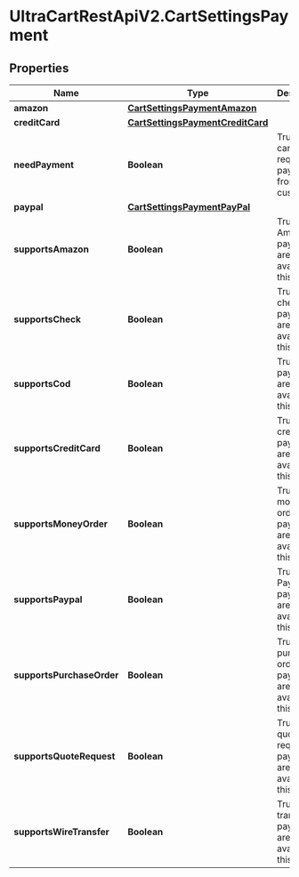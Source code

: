 # UltraCartRestApiV2.CartSettingsPayment

## Properties
Name | Type | Description | Notes
------------ | ------------- | ------------- | -------------
**amazon** | [**CartSettingsPaymentAmazon**](CartSettingsPaymentAmazon.md) |  | [optional] 
**creditCard** | [**CartSettingsPaymentCreditCard**](CartSettingsPaymentCreditCard.md) |  | [optional] 
**needPayment** | **Boolean** | True if this card requires a payment from the customer | [optional] 
**paypal** | [**CartSettingsPaymentPayPal**](CartSettingsPaymentPayPal.md) |  | [optional] 
**supportsAmazon** | **Boolean** | True if Amazon payments are available on this order | [optional] 
**supportsCheck** | **Boolean** | True if check payments are available on this order | [optional] 
**supportsCod** | **Boolean** | True if COD payments are available on this order | [optional] 
**supportsCreditCard** | **Boolean** | True if credit card payments are available on this order | [optional] 
**supportsMoneyOrder** | **Boolean** | True if money order payments are available on this order | [optional] 
**supportsPaypal** | **Boolean** | True if PayPal payments are available on this order | [optional] 
**supportsPurchaseOrder** | **Boolean** | True if purchase order payments are available on this order | [optional] 
**supportsQuoteRequest** | **Boolean** | True if quote requests payments are available on this order | [optional] 
**supportsWireTransfer** | **Boolean** | True if wire transfer payments are available on this order | [optional] 



